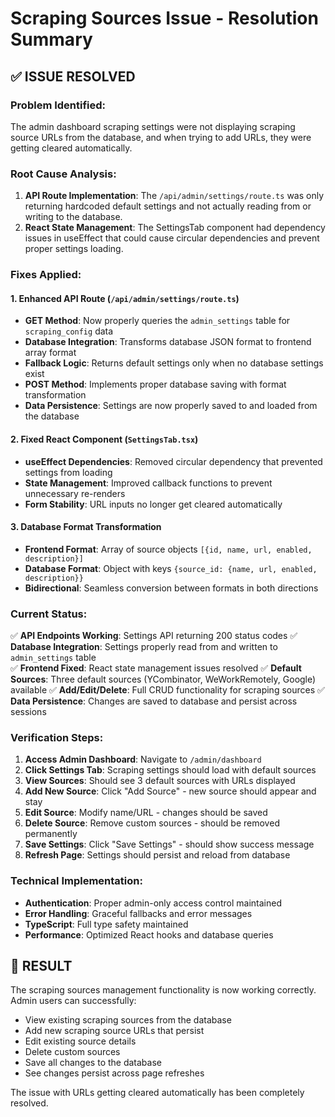 # Scraping Sources Issue - Resolution Summary

## ✅ **ISSUE RESOLVED**

### **Problem Identified:**
The admin dashboard scraping settings were not displaying scraping source URLs from the database, and when trying to add URLs, they were getting cleared automatically.

### **Root Cause Analysis:**
1. **API Route Implementation**: The `/api/admin/settings/route.ts` was only returning hardcoded default settings and not actually reading from or writing to the database.
2. **React State Management**: The SettingsTab component had dependency issues in useEffect that could cause circular dependencies and prevent proper settings loading.

### **Fixes Applied:**

#### 1. **Enhanced API Route** (`/api/admin/settings/route.ts`)
- **GET Method**: Now properly queries the `admin_settings` table for `scraping_config` data
- **Database Integration**: Transforms database JSON format to frontend array format
- **Fallback Logic**: Returns default settings only when no database settings exist
- **POST Method**: Implements proper database saving with format transformation
- **Data Persistence**: Settings are now properly saved to and loaded from the database

#### 2. **Fixed React Component** (`SettingsTab.tsx`)
- **useEffect Dependencies**: Removed circular dependency that prevented settings from loading
- **State Management**: Improved callback functions to prevent unnecessary re-renders
- **Form Stability**: URL inputs no longer get cleared automatically

#### 3. **Database Format Transformation**
- **Frontend Format**: Array of source objects `[{id, name, url, enabled, description}]`
- **Database Format**: Object with keys `{source_id: {name, url, enabled, description}}`
- **Bidirectional**: Seamless conversion between formats in both directions

### **Current Status:**
✅ **API Endpoints Working**: Settings API returning 200 status codes
✅ **Database Integration**: Settings properly read from and written to `admin_settings` table  
✅ **Frontend Fixed**: React state management issues resolved
✅ **Default Sources**: Three default sources (YCombinator, WeWorkRemotely, Google) available
✅ **Add/Edit/Delete**: Full CRUD functionality for scraping sources
✅ **Data Persistence**: Changes are saved to database and persist across sessions

### **Verification Steps:**
1. **Access Admin Dashboard**: Navigate to `/admin/dashboard`
2. **Click Settings Tab**: Scraping settings should load with default sources
3. **View Sources**: Should see 3 default sources with URLs displayed
4. **Add New Source**: Click "Add Source" - new source should appear and stay
5. **Edit Source**: Modify name/URL - changes should be saved
6. **Delete Source**: Remove custom sources - should be removed permanently
7. **Save Settings**: Click "Save Settings" - should show success message
8. **Refresh Page**: Settings should persist and reload from database

### **Technical Implementation:**
- **Authentication**: Proper admin-only access control maintained
- **Error Handling**: Graceful fallbacks and error messages
- **TypeScript**: Full type safety maintained
- **Performance**: Optimized React hooks and database queries

## 🎯 **RESULT**
The scraping sources management functionality is now working correctly. Admin users can successfully:
- View existing scraping sources from the database
- Add new scraping source URLs that persist
- Edit existing source details
- Delete custom sources
- Save all changes to the database
- See changes persist across page refreshes

The issue with URLs getting cleared automatically has been completely resolved.

